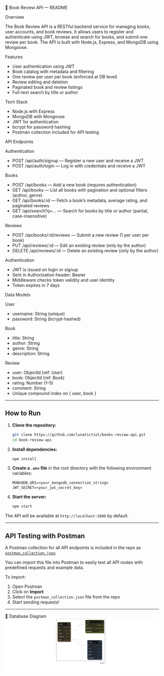 📘 Book Review API — README

Overview

The Book Review API is a RESTful backend service for managing books, user accounts, and book reviews. It allows users to register and authenticate using JWT, browse and search for books, and submit one review per book. The API is built with Node.js, Express, and MongoDB using Mongoose.

Features

* User authentication using JWT
* Book catalog with metadata and filtering
* One review per user per book (enforced at DB level)
* Review editing and deletion
* Paginated book and review listings
* Full-text search by title or author

Tech Stack

* Node.js with Express
* MongoDB with Mongoose
* JWT for authentication
* bcrypt for password hashing
* Postman collection included for API testing

API Endpoints

Authentication

* POST /api/auth/signup — Register a new user and receive a JWT
* POST /api/auth/login — Log in with credentials and receive a JWT

Books

* POST /api/books — Add a new book (requires authentication)
* GET /api/books — List all books with pagination and optional filters (author, genre)
* GET /api/books/\:id — Fetch a book’s metadata, average rating, and paginated reviews
* GET /api/search?q=... — Search for books by title or author (partial, case-insensitive)

Reviews

* POST /api/books/\:id/reviews — Submit a new review (1 per user per book)
* PUT /api/reviews/\:id — Edit an existing review (only by the author)
* DELETE /api/reviews/\:id — Delete an existing review (only by the author)

Authentication

* JWT is issued on login or signup
* Sent in Authorization header: Bearer <token>
* Middleware checks token validity and user identity
* Token expires in 7 days

Data Models

User

* username: String (unique)
* password: String (bcrypt-hashed)

Book

* title: String
* author: String
* genre: String
* description: String

Review

* user: ObjectId (ref: User)
* book: ObjectId (ref: Book)
* rating: Number (1–5)
* comment: String
* Unique compound index on { user, book }

---

## How to Run

1. **Clone the repository:**

   ```bash
   git clone https://github.com/lunatictiol/books-review-api.git
   cd book-review-api
   ```

2. **Install dependencies:**

   ```bash
   npm install
   ```

3. **Create a `.env` file** in the root directory with the following environment variables:

   ```
   MONGODB_URI=<your_mongodb_connection_string>
   JWT_SECRET=<your_jwt_secret_key>
   ```

4. **Start the server:**

   ```bash
   npm start
   ```

The API will be available at `http://localhost:3000` by default.

---

## API Testing with Postman

A Postman collection for all API endpoints is included in the repo as [`postman_collection.json`](./github-files/postman_collection.json).  

You can import this file into Postman to easily test all API routes with predefined requests and example data.  

To import:  
1. Open Postman  
2. Click on **Import**  
3. Select the `postman_collection.json` file from the repo  
4. Start sending requests!  

---

🧩 Database Diagram
![](github-files/dbschema.png)

